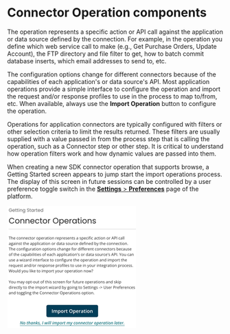 # Connector Operation components

<head>
  <meta name="guidename" content="Integration"/>
  <meta name="context" content="GUID-3B082A92-8675-4890-B086-A1ED95803184"/>
</head>


The operation represents a specific action or API call against the application or data source defined by the connection. For example, in the operation you define which web service call to make \(e.g., Get Purchase Orders, Update Account\), the FTP directory and file filter to get, how to batch commit database inserts, which email addresses to send to, etc.

The configuration options change for different connectors because of the capabilities of each application's or data source's API. Most application operations provide a simple interface to configure the operation and import the request and/or response profiles to use in the process to map to/from, etc. When available, always use the **Import Operation** button to configure the operation.

Operations for application connectors are typically configured with filters or other selection criteria to limit the results returned. These filters are usually supplied with a value passed in from the process step that is calling the operation, such as a Connector step or other step. It is critical to understand how operation filters work and how dynamic values are passed into them.

When creating a new SDK connector operation that supports browse, a Getting Started screen appears to jump start the import operations process. The display of this screen in future sessions can be controlled by a user preference toggle switch in the [**Settings** \> **Preferences**](/Atomsphere/Platform/atm-Preferences_8755af68-ec6f-4f6d-8c03-416e654cf479.md) page of the platform.

![Getting Started Connector Operations screen](../Images/img-int-getting_started_connector_operation_db0de4d3-f2d8-43bf-b1e8-0c8ac01b122f.jpg)